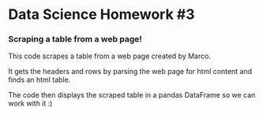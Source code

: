 # Data Science Homework #3
### Scraping a table from a web page!

This code scrapes a table from a web page created by Marco.

It gets the headers and rows by parsing the web page for html content and finds an html table.

The code then displays the scraped table in a pandas DataFrame so we can work with it :)
